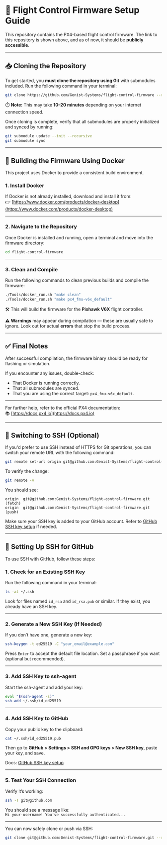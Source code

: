 # 🚀 Flight Control Firmware Setup Guide

This repository contains the PX4-based flight control firmware. The link to this repository is shown above, and as of now, it should be **publicly accessible**.

---

## 📥 Cloning the Repository

To get started, you **must clone the repository using Git** with submodules included. Run the following command in your terminal:

```bash
git clone https://github.com/Genist-Systems/flight-control-firmware --recursive
```

⏱️ **Note:** This may take **10–20 minutes** depending on your internet connection speed.

Once cloning is complete, verify that all submodules are properly initialized and synced by running:

```bash
git submodule update --init --recursive
git submodule sync
```

---

## 🐳 Building the Firmware Using Docker

This project uses Docker to provide a consistent build environment.

### 1. Install Docker

If Docker is not already installed, download and install it from:  
👉 [https://www.docker.com/products/docker-desktop](https://www.docker.com/products/docker-desktop)

---

### 2. Navigate to the Repository

Once Docker is installed and running, open a terminal and move into the firmware directory:

```bash
cd flight-control-firmware
```

---

### 3. Clean and Compile

Run the following commands to clean previous builds and compile the firmware:

```bash
./Tools/docker_run.sh "make clean"
./Tools/docker_run.sh "make px4_fmu-v6x_default"
```

🛠️ This will build the firmware for the **Pixhawk V6X** flight controller.

⚠️ **Warnings** may appear during compilation — these are usually safe to ignore. Look out for actual **errors** that stop the build process.

---

## ✅ Final Notes

After successful compilation, the firmware binary should be ready for flashing or simulation.

If you encounter any issues, double-check:
- That Docker is running correctly.
- That all submodules are synced.
- That you are using the correct target: `px4_fmu-v6x_default`.

---

For further help, refer to the official PX4 documentation:  
📚 [https://docs.px4.io](https://docs.px4.io)


---

## 🔑 Switching to SSH (Optional)

If you'd prefer to use SSH instead of HTTPS for Git operations, you can switch your remote URL with the following command:

```bash
git remote set-url origin git@github.com:Genist-Systems/flight-control-firmware.git
```

To verify the change:

```bash
git remote -v
```

You should see:

```
origin  git@github.com:Genist-Systems/flight-control-firmware.git (fetch)
origin  git@github.com:Genist-Systems/flight-control-firmware.git (push)
```

Make sure your SSH key is added to your GitHub account. Refer to [GitHub SSH key setup](https://docs.github.com/en/authentication/connecting-to-github-with-ssh) if needed.


---

## 🔐 Setting Up SSH for GitHub

To use SSH with GitHub, follow these steps:

### 1. Check for an Existing SSH Key

Run the following command in your terminal:

```bash
ls -al ~/.ssh
```

Look for files named `id_rsa` and `id_rsa.pub` or similar. If they exist, you already have an SSH key.

---

### 2. Generate a New SSH Key (If Needed)

If you don’t have one, generate a new key:

```bash
ssh-keygen -t ed25519 -C "your_email@example.com"
```

Press `Enter` to accept the default file location. Set a passphrase if you want (optional but recommended).

---

### 3. Add SSH Key to ssh-agent

Start the ssh-agent and add your key:

```bash
eval "$(ssh-agent -s)"
ssh-add ~/.ssh/id_ed25519
```

---

### 4. Add SSH Key to GitHub

Copy your public key to the clipboard:

```bash
cat ~/.ssh/id_ed25519.pub
```

Then go to **GitHub > Settings > SSH and GPG keys > New SSH key**, paste your key, and save.

Docs: [GitHub SSH key setup](https://docs.github.com/en/authentication/connecting-to-github-with-ssh)

---

### 5. Test Your SSH Connection

Verify it’s working:

```bash
ssh -T git@github.com
```

You should see a message like:  
`Hi your-username! You've successfully authenticated...`

---

You can now safely clone or push via SSH:
```bash
git clone git@github.com:Genist-Systems/flight-control-firmware.git --recursive
```
